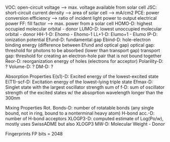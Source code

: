 VOC: open-circuit voltage --> max. voltage available from solar cell
JSC: short-circuit current density --> area of solar cell --> mA/cm2
PCE: power conversion efficiency --> ratio of incident light power to output electrical power
FF: fill factor --> max. power from a solar cell
HOMO-D: highest occupied molecular orbital - donor
LUMO-D: lowest unoccupied molecular orbital - donor
HH-1-D: Ehomo - Ehomo-1
LL+1-D: Elumo+1 - Elumo
IP-D: ionization potential
Efund-D: fundamental gap
Ebind-D: hole-electron binding energy (difference between Efund and optical gap)
    optical gap: threshold for photons to be absorbed (lower than transport gap)
    transport gap: threshold for creating an electron-hole pair that is not bound together
Reor-D: reorganization energy of holes (electrons for acceptor)
Polarility-D: ?
Volume-D: ?
DM-D: ?

Absorption Properties
E(s1)-D: Excited energy of the lowest-excited state
E(T1)-scf-D: Excitation energy of the lowest-lying triple state
Efmax-D: Singlet state with the largest oscillator strength
sum of f-D: sum of oscillator strength of the excited states w/ the absoprtion wavelength longer than the 300nm

Mixing Properties
Rot. Bonds-D: number of rotatable bonds (any single bound, not in ring, bound to a nonterminal heavy atom)
H-bond acc.-D: number of H-bond acceptors
XLOGP3-D: computed estimate of Log(Po/w), mostly uses SwissADME but also XLOGP3
MW-D: Molecular Weight - Donor

Fingerprints
FP bits = 2048